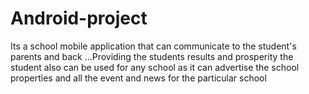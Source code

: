 # Android-project
Its a school mobile application that can communicate to the student's parents and back ...Providing the students results and prosperity the student also can be used for any school as it can advertise the school properties and all the event and news for the particular school 
